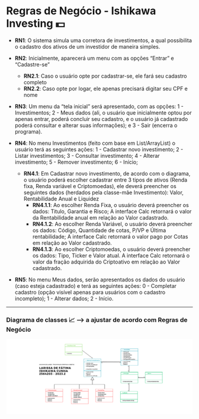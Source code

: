 # Regras de Negócio - Ishikawa Investing 💵

- **RN1**: O sistema simula uma corretora de investimentos, a qual possibilita o cadastro dos ativos de um investidor de maneira simples.  

- **RN2**: Inicialmente, aparecerá um menu com as opções “Entrar” e “Cadastre-se”
    - **RN2.1**: Caso o usuário opte por cadastrar-se, ele fará seu cadastro completo
    - **RN2.2**: Caso opte por logar, ele apenas precisará digitar seu CPF e nome

- **RN3**: Um menu da “tela inicial” será apresentado, com as opções: 1 - Investimentos; 2 - Meus dados (ali, o usuário que inicialmente optou por apenas entrar, poderá concluir seu cadastro, e o usuário já cadastrado poderá consultar e alterar suas informações); e 3 - Sair (encerra o programa).  

- **RN4**: No menu Investimentos (feito com base em List/ArrayList) o usuário terá as seguintes ações: 1 - Cadastrar novo investimento; 2 - Listar investimentos; 3 - Consultar investimento; 4 - Alterar investimento; 5 - Remover investimento; 6 - Início;
    - **RN4.1**: Em Cadastrar novo investimento, de acordo com o diagrama, o usuário poderá escolher cadastrar entre 3 tipos de ativos (Renda fixa, Renda variável e Criptomoedas), ele deverá preencher os seguintes dados (herdados pela classe-mãe Investimento): Valor, Rentabilidade Anual e Liquidez
        - **RN4.1.1**: Ao escolher Renda Fixa, o usuário deverá preencher os dados: Titulo, Garantia e Risco; A interface Calc retornará o valor da Rentabilidade anual em relação ao Valor cadastrado.
        - **RN4.1.2**: Ao escolher Renda Variável, o usuário deverá preencher os dados: Código, Quantidade de cotas, P/VP e Última rentabilidade; A interface Calc retornará o valor pago por Cotas em relação ao Valor cadastrado.
        - **RN4.1.3**: Ao escolher Criptomoedas, o usuário deverá preencher os dados: Tipo, Ticker e Valor atual. A interface Calc retornará o valor da fração adquirida do Criptoativo em relação ao Valor cadastrado.  

- **RN5**: No menu Meus dados, serão apresentados os dados do usuário (caso esteja cadastrado) e terá as seguintes ações: 0 - Completar cadastro (opção visível apenas para usuários com o cadastro incompleto); 1 - Alterar dados; 2 - Início.

-----------------------------------------

### Diagrama de classes 📈 --> a ajustar de acordo com Regras de Negócio

![preview](assets/diagramaDeClasses.png)